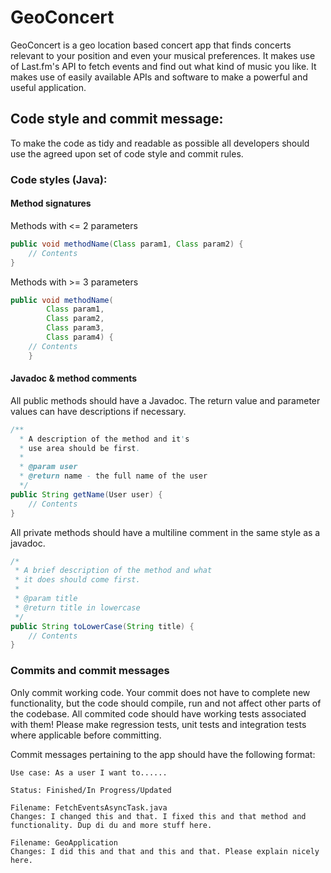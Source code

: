 # GeoConcert

GeoConcert is a geo location based concert app that finds concerts relevant to your position and even your musical preferences. It makes use of Last.fm's API to fetch events and find out what kind of music you like. It makes use of easily available APIs and software to make a powerful and useful application.

## Code style and commit message:

To make the code as tidy and readable as possible all developers should use the agreed upon set of code style and commit rules.

### Code styles (Java):

#### Method signatures

Methods with <= 2 parameters

```java
public void methodName(Class param1, Class param2) {
	// Contents
}
```

Methods with >= 3 parameters

```java
public void methodName(
		Class param1,
		Class param2,
		Class param3,
		Class param4) {
	// Contents
	}
```

#### Javadoc & method comments

All public methods should have a Javadoc. The return value and parameter values can have descriptions if necessary.

```java
/**
  * A description of the method and it's
  * use area should be first.
  *
  * @param user
  * @return name - the full name of the user
  */
public String getName(User user) {
	// Contents
}
```

All private methods should have a multiline comment in the same style as a javadoc.

```java
/*
 * A brief description of the method and what
 * it does should come first.
 *
 * @param title
 * @return title in lowercase
 */
public String toLowerCase(String title) {
	// Contents
}
```

### Commits and commit messages

Only commit working code. Your commit does not have to complete new functionality, but the code should compile, run and not affect other parts of the codebase. All commited code should have working tests associated with them! Please make regression tests, unit tests and integration tests where applicable before committing.

Commit messages pertaining to the app should have the following format:

```
Use case: As a user I want to......

Status: Finished/In Progress/Updated

Filename: FetchEventsAsyncTask.java
Changes: I changed this and that. I fixed this and that method and functionality. Dup di du and more stuff here.

Filename: GeoApplication
Changes: I did this and that and this and that. Please explain nicely here.
```